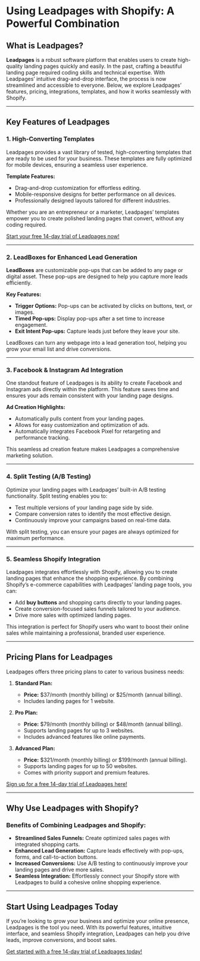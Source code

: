 # Using Leadpages with Shopify: A Powerful Combination

## What is Leadpages?

**Leadpages** is a robust software platform that enables users to create high-quality landing pages quickly and easily. In the past, crafting a beautiful landing page required coding skills and technical expertise. With Leadpages’ intuitive drag-and-drop interface, the process is now streamlined and accessible to everyone. Below, we explore Leadpages’ features, pricing, integrations, templates, and how it works seamlessly with Shopify.

---

## Key Features of Leadpages

### 1. High-Converting Templates

Leadpages provides a vast library of tested, high-converting templates that are ready to be used for your business. These templates are fully optimized for mobile devices, ensuring a seamless user experience.

**Template Features:**
- Drag-and-drop customization for effortless editing.
- Mobile-responsive designs for better performance on all devices.
- Professionally designed layouts tailored for different industries.

Whether you are an entrepreneur or a marketer, Leadpages’ templates empower you to create polished landing pages that convert, without any coding required.

[Start your free 14-day trial of Leadpages now!](https://bit.ly/LEadPages)

---

### 2. LeadBoxes for Enhanced Lead Generation

**LeadBoxes** are customizable pop-ups that can be added to any page or digital asset. These pop-ups are designed to help you capture more leads efficiently.

**Key Features:**
- **Trigger Options:** Pop-ups can be activated by clicks on buttons, text, or images.
- **Timed Pop-ups:** Display pop-ups after a set time to increase engagement.
- **Exit Intent Pop-ups:** Capture leads just before they leave your site.

LeadBoxes can turn any webpage into a lead generation tool, helping you grow your email list and drive conversions.

---

### 3. Facebook & Instagram Ad Integration

One standout feature of Leadpages is its ability to create Facebook and Instagram ads directly within the platform. This feature saves time and ensures your ads remain consistent with your landing page designs.

**Ad Creation Highlights:**
- Automatically pulls content from your landing pages.
- Allows for easy customization and optimization of ads.
- Automatically integrates Facebook Pixel for retargeting and performance tracking.

This seamless ad creation feature makes Leadpages a comprehensive marketing solution.

---

### 4. Split Testing (A/B Testing)

Optimize your landing pages with Leadpages’ built-in A/B testing functionality. Split testing enables you to:
- Test multiple versions of your landing page side by side.
- Compare conversion rates to identify the most effective design.
- Continuously improve your campaigns based on real-time data.

With split testing, you can ensure your pages are always optimized for maximum performance.

---

### 5. Seamless Shopify Integration

Leadpages integrates effortlessly with Shopify, allowing you to create landing pages that enhance the shopping experience. By combining Shopify’s e-commerce capabilities with Leadpages’ landing page tools, you can:
- Add **buy buttons** and shopping carts directly to your landing pages.
- Create conversion-focused sales funnels tailored to your audience.
- Drive more sales with optimized landing pages.

This integration is perfect for Shopify users who want to boost their online sales while maintaining a professional, branded user experience.

---

## Pricing Plans for Leadpages

Leadpages offers three pricing plans to cater to various business needs:

1. **Standard Plan:**
   - **Price:** $37/month (monthly billing) or $25/month (annual billing).
   - Includes landing pages for 1 website.

2. **Pro Plan:**
   - **Price:** $79/month (monthly billing) or $48/month (annual billing).
   - Supports landing pages for up to 3 websites.
   - Includes advanced features like online payments.

3. **Advanced Plan:**
   - **Price:** $321/month (monthly billing) or $199/month (annual billing).
   - Supports landing pages for up to 50 websites.
   - Comes with priority support and premium features.

[Sign up for a free 14-day trial of Leadpages here!](https://bit.ly/LEadPages)

---

## Why Use Leadpages with Shopify?

### Benefits of Combining Leadpages and Shopify:
- **Streamlined Sales Funnels:** Create optimized sales pages with integrated shopping carts.
- **Enhanced Lead Generation:** Capture leads effectively with pop-ups, forms, and call-to-action buttons.
- **Increased Conversions:** Use A/B testing to continuously improve your landing pages and drive more sales.
- **Seamless Integration:** Effortlessly connect your Shopify store with Leadpages to build a cohesive online shopping experience.

---

## Start Using Leadpages Today

If you’re looking to grow your business and optimize your online presence, Leadpages is the tool you need. With its powerful features, intuitive interface, and seamless Shopify integration, Leadpages can help you drive leads, improve conversions, and boost sales.

[Get started with a free 14-day trial of Leadpages today!](https://bit.ly/LEadPages)
